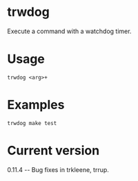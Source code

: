 # trwdog

Execute a command with a watchdog timer.

# Usage

    trwdog <arg>+

# Examples

    trwdog make test

# Current version

0.11.4 -- Bug fixes in trkleene, trrup.
